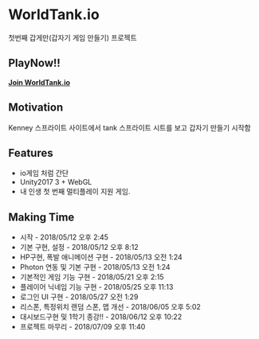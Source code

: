 # WorldTank.io
첫번째 갑게만(갑자기 게임 만들기) 프로젝트

## PlayNow!!
[**Join WorldTank.io**](http://silverjun.xyz:3000/)

## Motivation
Kenney 스프라이트 사이트에서 tank 스프라이트 시트를 보고 갑자기 만들기 시작함

## Features
* io게임 처럼 간단
* Unity2017 3 + WebGL
* 내 인생 첫 번째 멀티플레이 지원 게임.

## Making Time
* 시작 - 2018/05/12 오후 2:45
* 기본 구현, 설정 - 2018/05/12 오후 8:12
* HP구현, 폭발 애니메이션 구현 - 2018/05/13 오전 1:24
* Photon 연동 및 기본 구현 - 2018/05/13 오전 1:24
* 기본적인 게임 기능 구현 - 2018/05/21 오후 2:15
* 플레이어 닉네임 기능 구현 - 2018/05/25 오후 11:13
* 로그인 UI 구현 - 2018/05/27 오전 1:29
* 리스폰, 특정위치 랜덤 스폰, 맵 개선 - 2018/06/05 오후 5:02
* 대시보드구현 및 1학기 종강!! - 2018/06/12 오후 10:22
* 프로젝트 마무리 - 2018/07/09 오후 11:40
